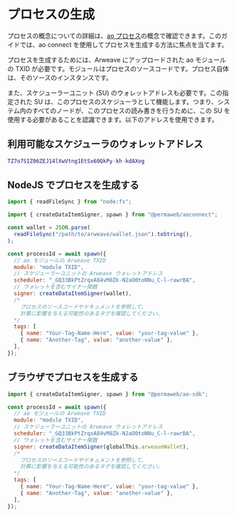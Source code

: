 # プロセスの生成

プロセスの概念についての詳細は、[ao プロセス](../../concepts/processes.md)の概念で確認できます。このガイドでは、ao connect を使用してプロセスを生成する方法に焦点を当てます。

プロセスを生成するためには、Arweave にアップロードされた ao モジュールの TXID が必要です。モジュールはプロセスのソースコードです。プロセス自体は、そのソースのインスタンスです。

また、スケジューラーユニット (SU) のウォレットアドレスも必要です。この指定された SU は、このプロセスのスケジューラとして機能します。つまり、システム内のすべてのノードが、このプロセスの読み書きを行うために、この SU を使用する必要があることを認識できます。以下のアドレスを使用できます。

## 利用可能なスケジューラのウォレットアドレス

```lua
TZ7o7SIZ06ZEJ14lXwVtng1EtSx60QkPy-kh-kdAXog
```

## NodeJS でプロセスを生成する

```js
import { readFileSync } from "node:fs";

import { createDataItemSigner, spawn } from "@permaweb/aoconnect";

const wallet = JSON.parse(
  readFileSync("/path/to/arweave/wallet.json").toString(),
);

const processId = await spawn({
  // ao モジュールの Arweave TXID
  module: "module TXID",
  // スケジューラーユニットの Arweave ウォレットアドレス
  scheduler: "_GQ33BkPtZrqxA84vM8Zk-N2aO0toNNu_C-l-rawrBA",
  // ウォレットを含むサイナー関数
  signer: createDataItemSigner(wallet),
  /*
    プロセスのソースコードやドキュメントを参照して、
    計算に影響を与える可能性のあるタグを確認してください。
  */
  tags: [
    { name: "Your-Tag-Name-Here", value: "your-tag-value" },
    { name: "Another-Tag", value: "another-value" },
  ],
});
```

## ブラウザでプロセスを生成する

```js
import { createDataItemSigner, spawn } from "@permaweb/ao-sdk";

const processId = await spawn({
  // ao モジュールの Arweave TXID
  module: "module TXID",
  // スケジューラーユニットの Arweave ウォレットアドレス
  scheduler: "_GQ33BkPtZrqxA84vM8Zk-N2aO0toNNu_C-l-rawrBA",
  // ウォレットを含むサイナー関数
  signer: createDataItemSigner(globalThis.arweaveWallet),
  /*
    プロセスのソースコードやドキュメントを参照して、
    計算に影響を与える可能性のあるタグを確認してください。
  */
  tags: [
    { name: "Your-Tag-Name-Here", value: "your-tag-value" },
    { name: "Another-Tag", value: "another-value" },
  ],
});
```
